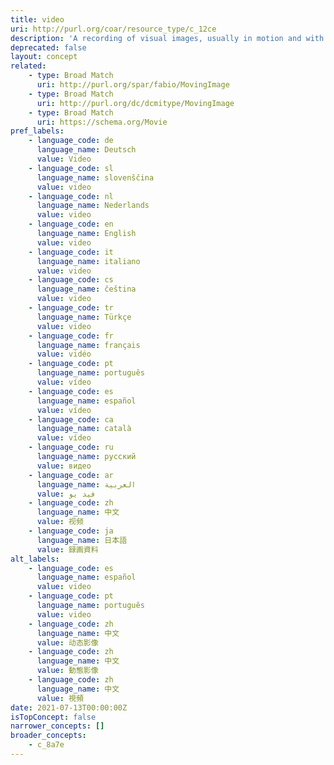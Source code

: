 ```yaml
---
title: video
uri: http://purl.org/coar/resource_type/c_12ce
description: 'A recording of visual images, usually in motion and with sound accompaniment. [Source: http://www.ifla.org/files/assets/cataloguing/isbd/isbd-cons_20110321.pdf ]'
deprecated: false
layout: concept
related:
    - type: Broad Match
      uri: http://purl.org/spar/fabio/MovingImage
    - type: Broad Match
      uri: http://purl.org/dc/dcmitype/MovingImage
    - type: Broad Match
      uri: https://schema.org/Movie
pref_labels:
    - language_code: de
      language_name: Deutsch
      value: Video
    - language_code: sl
      language_name: slovenščina
      value: video
    - language_code: nl
      language_name: Nederlands
      value: video
    - language_code: en
      language_name: English
      value: video
    - language_code: it
      language_name: italiano
      value: video
    - language_code: cs
      language_name: čeština
      value: video
    - language_code: tr
      language_name: Türkçe
      value: video
    - language_code: fr
      language_name: français
      value: vidéo
    - language_code: pt
      language_name: português
      value: vídeo
    - language_code: es
      language_name: español
      value: vídeo
    - language_code: ca
      language_name: català
      value: vídeo
    - language_code: ru
      language_name: русский
      value: видео
    - language_code: ar
      language_name: العربية
      value: فيد يو
    - language_code: zh
      language_name: 中文
      value: 视频
    - language_code: ja
      language_name: 日本語
      value: 録画資料
alt_labels:
    - language_code: es
      language_name: español
      value: video
    - language_code: pt
      language_name: português
      value: video
    - language_code: zh
      language_name: 中文
      value: 动态影像
    - language_code: zh
      language_name: 中文
      value: 動態影像
    - language_code: zh
      language_name: 中文
      value: 視頻
date: 2021-07-13T00:00:00Z
isTopConcept: false
narrower_concepts: []
broader_concepts:
    - c_8a7e
---
```


